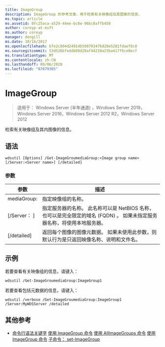 ```yaml
---
title: ImageGroup
description: ImageGroup 的参考文章，用于检索有关映像组及其图像的信息。
ms.topic: article
ms.assetid: 0fc25aca-a529-44ee-bc8e-96bc8affb458
author: coreyp-at-msft
ms.author: coreyp
manager: dongill
ms.date: 10/16/2017
ms.openlocfilehash: bfe2c804d24914b500703476d28e5281fdaef8c0
ms.sourcegitcommit: 53d526bfeddb89d28af44210a23ba417f6ce0ecf
ms.translationtype: MT
ms.contentlocale: zh-CN
ms.lasthandoff: 08/06/2020
ms.locfileid: "87879305"
---
```

# <a name="get-imagegroup"></a>ImageGroup

> 适用于： Windows Server (半年通道) ，Windows Server 2019，Windows Server 2016，Windows Server 2012 R2，Windows Server 2012

检索有关映像组及其内图像的信息。

## <a name="syntax"></a>语法
```
wdsutil [Options] /Get-ImageGroumediaGroup:<Image group name> [/Server:<Server name>] [/detailed]
```
### <a name="parameters"></a>参数
|参数|描述|
|-------|--------|
mediaGroup:<Image group name>|指定映像组的名称。|
|[/Server： <Server name> ]|指定服务器的名称。 此名称可以是 NetBIOS 名称，也可以是完全限定的域名 (FQDN) 。 如果未指定服务器名称，将使用本地服务器。|
|[/detailed]|返回每个图像的图像元数据。 如果未使用此参数，则默认行为是只返回映像名称、说明和文件名。|
## <a name="examples"></a>示例
若要查看有关映像组的信息，请键入：
```
wdsutil /Get-ImageGroumediaGroup:ImageGroup1
```
若要查看包括元数据的信息，请键入：
```
wdsutil /verbose /Get-ImageGroumediaGroup:ImageGroup1 /Server:MyWDSServer /detailed
```
## <a name="additional-references"></a>其他参考
- [命令行语法关键字](command-line-syntax-key.md) 
[使用 ImageGroup 命令](using-the-add-imagegroup-command.md) 
[使用 AllImageGroups 命令](using-the-get-allimagegroups-command.md) 
[使用 ImageGroup 命令](using-the-remove-imagegroup-command.md) 
[子命令： set-ImageGroup](subcommand-set-imagegroup.md)
